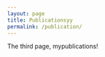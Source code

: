 ```yaml
---
layout: page
title: Publicationsyy
permalink: /publication/
---
```


The third page, mypublications!